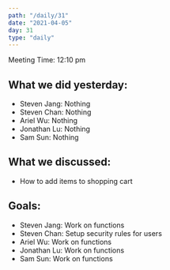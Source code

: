```yaml
---
path: "/daily/31"
date: "2021-04-05"
day: 31
type: "daily"
---
```


<!-- Output copied to clipboard! -->


Meeting Time: 12:10 pm


## What we did yesterday:



*   Steven Jang: Nothing
*   Steven Chan: Nothing
*   Ariel Wu: Nothing
*   Jonathan Lu: Nothing
*   Sam Sun: Nothing


## What we discussed:



*   How to add items to shopping cart


## Goals:



*   Steven Jang: Work on functions
*   Steven Chan: Setup security rules for users
*   Ariel Wu: Work on functions
*   Jonathan Lu: Work on functions
*   Sam Sun: Work on functions